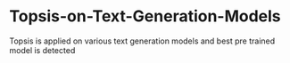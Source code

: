 # Topsis-on-Text-Generation-Models
Topsis is applied on various text generation models
and best pre trained model is detected
